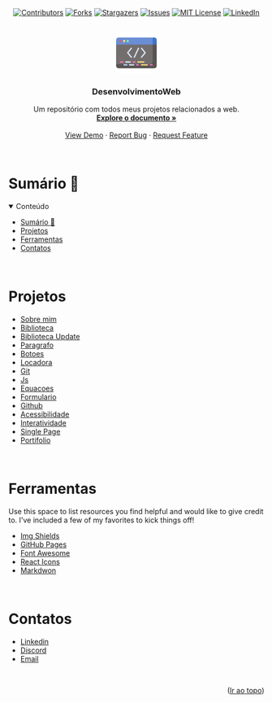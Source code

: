 <!-- Feature for back to top-->
<a name="top"></a>

<!-- Shields -->

<div align=center>

[![Contributors][contributors-shield]][contributors-url]
[![Forks][forks-shield]][forks-url]
[![Stargazers][stars-shield]][stars-url]
[![Issues][issues-shield]][issues-url]
[![MIT License][license-shield]][license-url]
[![LinkedIn][linkedin-shield]][linkedin-url]

</div>

<!-- Logo -->
<br>
<div align="center">
  <a href="https://github.com/LopesLs/DesenvolvimentoWeb">
    <img src="Images/logo.png" alt="Logo" width="80" height="80">
  </a>

  <h3 align="center">DesenvolvimentoWeb</h3>

  <p align="center">
    Um repositório com todos meus projetos relacionados a web.
    <br />
    <a href="https://github.com/LopesLs/DesenvolvimentoWeb"> <strong>Explore o documento »</strong></a>
    <br />
    <br />
    <a href="https://github.com/LopesLs/DesenvolvimentoWeb">View Demo</a>
    ·
    <a href="https://github.com/LopesLs/DesenvolvimentoWeb/issues">Report Bug</a>
    ·
    <a href="https://github.com/LopesLs/DesenvolvimentoWeb/issues">Request Feature</a>
  </p>
</div>

<br>

<!-- Contents -->
# Sumário :abacus:

<details open>
<summary>Conteúdo</summary>

- [Sumário :abacus:](#sumário-abacus)
- [Projetos](#projetos)
- [Ferramentas](#ferramentas)
- [Contatos](#contatos)

</details>

<br>

<!-- All my projects -->
# Projetos

- [Sobre mim](https://github.com/LopesLs/DesenvolvimentoWeb/tree/main/Projeto01-(SobreMim))
- [Biblioteca](https://github.com/LopesLs/DesenvolvimentoWeb/tree/main/Projeto02-(Biblioteca))
- [Biblioteca Update](https://github.com/LopesLs/DesenvolvimentoWeb/tree/main/Projeto03-(BibliotecaUpdate))
- [Paragrafo](https://github.com/LopesLs/DesenvolvimentoWeb/tree/main/Projeto04-(Paragrafo))
- [Botoes](https://github.com/LopesLs/DesenvolvimentoWeb/tree/main/Projeto05-(Botoes))
- [Locadora](https://github.com/LopesLs/DesenvolvimentoWeb/tree/main/Projeto06-(Locadora))
- [Git](https://github.com/LopesLs/DesenvolvimentoWeb/tree/main/Projeto07-(Git))
- [Js](https://github.com/LopesLs/DesenvolvimentoWeb/tree/main/Projeto08-(Js))
- [Equacoes](https://github.com/LopesLs/DesenvolvimentoWeb/tree/main/Projeto09-(Equacoes))
- [Formulario](https://github.com/LopesLs/DesenvolvimentoWeb/tree/main/Projeto10-(Formulario))
- [Github](https://github.com/LopesLs/DesenvolvimentoWeb/tree/main/Projeto11-(Github))
- [Acessibilidade](https://github.com/LopesLs/DesenvolvimentoWeb/tree/main/Projeto12-(Acessibilidade))
- [Interatividade](https://github.com/LopesLs/DesenvolvimentoWeb/tree/main/Projeto13-(Interatividade))
- [Single Page](https://github.com/LopesLs/DesenvolvimentoWeb/tree/main/Projeto14-(Single%20Page))
- [Portifolio](https://github.com/LopesLs/DesenvolvimentoWeb/tree/main/ProjetoFinal)

<br>

<!-- Tools -->

# Ferramentas

Use this space to list resources you find helpful and would like to give credit to.
I've included a few of my favorites to kick things off!

- [Img Shields](https://shields.io)
- [GitHub Pages](https://pages.github.com)
- [Font Awesome](https://fontawesome.com)
- [React Icons](https://react-icons.github.io/react-icons/search)
- [Markdwon](https://www.markdownguide.org/)

<br>

<!-- CONTACT -->
# Contatos

- [Linkedin](https://www.linkedin.com/in/dev-carlos-lopes/)
- [Discord](https://discord.com/users/471767983014805504)
- [Email](mailto:lopes.carlos.host@gmail.com)

<br>

<p align=right>(<a href="#top">Ir ao topo</a>)</p>

<!-- Markdowns Links & Images -->
<!-- https://www.markdownguide.org/basic-syntax/#reference-style-links -->

[contributors-shield]: https://img.shields.io/github/contributors/LopesLs/DesenvolvimentoWeb.svg?style=for-the-badge
[contributors-url]: https://github.com/LopesLs/DesenvolvimentoWeb/graphs/contributors
[forks-shield]: https://img.shields.io/github/forks/LopesLs/DesenvolvimentoWeb.svg?style=for-the-badge
[forks-url]: https://github.com/LopesLs/DesenvolvimentoWeb/network/members
[stars-shield]: https://img.shields.io/github/stars/LopesLs/DesenvolvimentoWeb.svg?style=for-the-badge
[stars-url]: https://github.com/LopesLs/DesenvolvimentoWeb/stargazers
[issues-shield]: https://img.shields.io/github/issues/LopesLs/DesenvolvimentoWeb.svg?style=for-the-badge
[issues-url]: https://github.com/LopesLs/DesenvolvimentoWeb/issues
[license-shield]: https://img.shields.io/github/license/LopesLs/DesenvolvimentoWeb.svg?style=for-the-badge
[license-url]: https://github.com/LopesLs/DesenvolvimentoWeb/blob/main/LICENSE.txt
[linkedin-shield]: https://img.shields.io/badge/-LinkedIn-black.svg?style=for-the-badge&logo=linkedin&colorB=555
[linkedin-url]: https://www.linkedin.com/in/dev-carlos-lopes/
